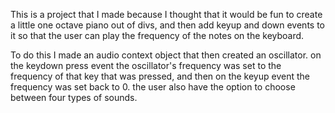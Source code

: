 This is a project that I made because I thought that it would be fun to create a little one octave piano out of divs, and then add keyup and down events to it so that the user can play the frequency of the notes on the keyboard.

To do this I made an audio context object that then created an oscillator. on the keydown press event the oscillator's frequency was set to the frequency of that key that was pressed, and then on the keyup event the frequency was set back to 0. the user also have the option to choose between four types of sounds.
